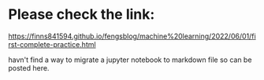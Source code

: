 # Please check the link:

https://finns841594.github.io/fengsblog/machine%20learning/2022/06/01/first-complete-practice.html

havn't find a way to migrate a jupyter notebook to markdown file so can be posted here.